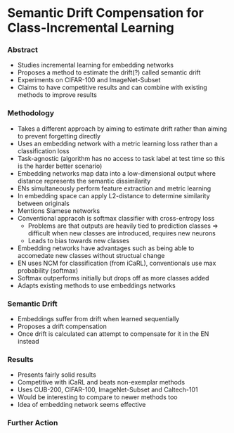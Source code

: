 # Semantic Drift Compensation for Class-Incremental Learning
### Abstract
- Studies incremental learning for embedding networks
- Proposes a method to estimate the drift(?) called semantic drift 
- Experiments on CIFAR-100 and ImageNet-Subset
- Claims to have competitive results and can combine with existing methods to improve results

### Methodology
- Takes a different approach by aiming to estimate drift rather than aiming to prevent forgetting directly
- Uses an embedding network with a metric learning loss rather than a classification loss
- Task-agnostic (algorithm has no access to task label at test time so this is the harder better scenario)
- Embedding networks map data into a low-dimensional output where distance represents the semantic dissimilarity
- ENs simultaneously perform feature extraction and metric learning
- In embedding space can apply L2-distance to determine similarity between originals
- Mentions Siamese networks
- Conventional appracoh is softmax classifier with cross-entropy loss
	- Problems are that outputs are heavily tied to prediction classes => difficult when new classes are introduced, requires new neurons
	- Leads to bias towards new classes
- Embedding networks have advantages such as being able to accomedate new classes without structual change
- EN uses NCM for classification (from iCaRL), conventionals use max probability (softmax)
- Softmax outperforms initially but drops off as more classes added
- Adapts existing methods to use embeddings networks

### Semantic Drift
- Embeddings suffer from drift when learned sequentially
- Proposes a drift compensation 
- Once drift is calculated can attempt to compensate for it in the EN instead

### Results
- Presents fairly solid results
- Competitive with iCaRL and beats non-exemplar methods
- Uses CUB-200, CIFAR-100, ImageNet-Subset and Caltech-101
- Would be interesting to compare to newer methods too
- Idea of embedding network seems effective

### Further Action
